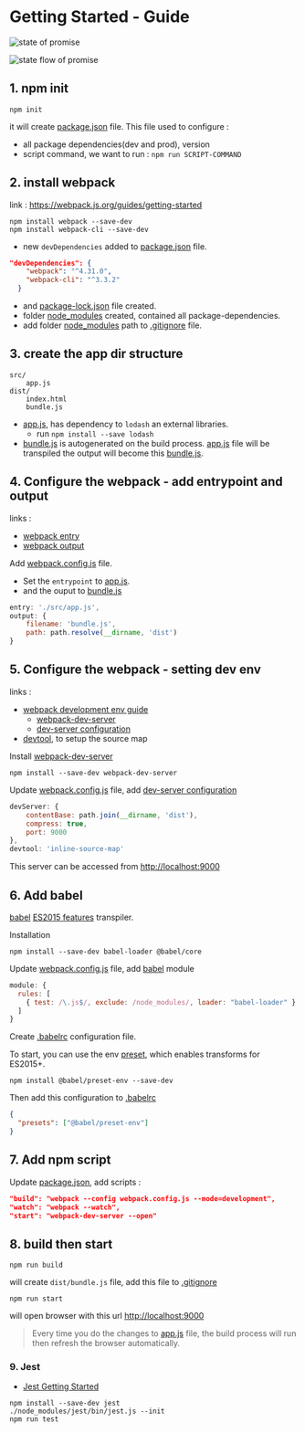 # Getting Started - Guide

![state of promise](https://github.com/harryosmar/what-do-i-learn-today/raw/master/resources/state-of-promise.jpg)

![state flow of promise](https://github.com/harryosmar/what-do-i-learn-today/raw/master/resources/state-flow-of-promise.jpg)


## 1. npm init

```
npm init
```

it will create [package.json](https://github.com/harryosmar/es6-guides-getting-started/blob/master/package.json) file.
This file used to configure :
- all package dependencies(dev and prod), version
- script command, we want to run : `npm run SCRIPT-COMMAND`

## 2. install webpack

link : https://webpack.js.org/guides/getting-started

```
npm install webpack --save-dev
npm install webpack-cli --save-dev
```

- new `devDependencies` added to [package.json](https://github.com/harryosmar/es6-guides-getting-started/blob/master/package.json) file.
```json
"devDependencies": {
    "webpack": "^4.31.0",
    "webpack-cli": "^3.3.2"
  }
```
- and [package-lock.json](https://github.com/harryosmar/es6-guides-getting-started/blob/master/package-lock.json) file created.
- folder [node_modules](https://github.com/harryosmar/es6-guides-getting-started/tree/master/node_modules) created, contained all package-dependencies.
- add folder [node_modules](https://github.com/harryosmar/es6-guides-getting-started/blob/master/node_modules) path to [.gitignore](https://github.com/harryosmar/es6-guides-getting-started/blob/master/.gitignore) file.


## 3. create the app dir structure

```
src/
	app.js
dist/
	index.html
	bundle.js
```

- [app.js](https://github.com/harryosmar/es6-guides-getting-started/blob/master/src/app.js), has dependency to `lodash` an external libraries.
	- run `npm install --save lodash`
- [bundle.js](https://github.com/harryosmar/es6-guides-getting-started/blob/master/dist/build.js) is autogenerated on the build process. [app.js](https://github.com/harryosmar/es6-guides-getting-started/blob/master/src/app.js) file will be transpiled the output will become this [bundle.js](https://github.com/harryosmar/es6-guides-getting-started/blob/master/dist/build.js).

## 4. Configure the webpack - add entrypoint and output

links :
- [webpack entry](https://webpack.js.org/concepts#entry)
- [webpack output](https://webpack.js.org/concepts#output)

Add [webpack.config.js](https://github.com/harryosmar/es6-guides-getting-started/blob/master/webpack.config.js) file.

- Set the `entrypoint` to [app.js](https://github.com/harryosmar/es6-guides-getting-started/blob/master/src/app.js).
- and the ouput to [bundle.js](https://github.com/harryosmar/es6-guides-getting-started/blob/master/dist/build.js)

```js
entry: './src/app.js',
output: {
	filename: 'bundle.js',
	path: path.resolve(__dirname, 'dist')
}
```

## 5. Configure the webpack - setting dev env

links :
- [webpack development env guide](https://webpack.js.org/guides/development/)
	- [webpack-dev-server](https://webpack.js.org/guides/development/#using-webpack-dev-server)
	- [dev-server configuration](https://webpack.js.org/configuration/dev-server)
- [devtool](https://webpack.js.org/configuration/devtool), to setup the source map

Install [webpack-dev-server](https://webpack.js.org/guides/development/#using-webpack-dev-server)

```
npm install --save-dev webpack-dev-server
```


Update [webpack.config.js](https://github.com/harryosmar/es6-guides-getting-started/blob/master/webpack.config.js) file, add [dev-server configuration](https://webpack.js.org/configuration/dev-server)

```js
devServer: {
	contentBase: path.join(__dirname, 'dist'),
	compress: true,
	port: 9000
},
devtool: 'inline-source-map'
```

This server can be accessed from [http://localhost:9000](http://localhost:9000)

## 6. Add babel

[babel](https://babeljs.io/) [ES2015 features](http://es6-features.org/#Constants) transpiler.

Installation

```
npm install --save-dev babel-loader @babel/core
```

Update [webpack.config.js](https://github.com/harryosmar/es6-guides-getting-started/blob/master/webpack.config.js) file, add [babel](https://babeljs.io/) module

```js
module: {
  rules: [
    { test: /\.js$/, exclude: /node_modules/, loader: "babel-loader" }
  ]
}
```

Create [.babelrc](https://github.com/harryosmar/es6-guides-getting-started/blob/master/.babelrc) configuration file.

To start, you can use the env [preset](https://babeljs.io/docs/en/babel-preset-env), which enables transforms for ES2015+.

```
npm install @babel/preset-env --save-dev
```

Then add this configuration to [.babelrc](https://github.com/harryosmar/es6-guides-getting-started/blob/master/.babelrc)

```json
{
  "presets": ["@babel/preset-env"]
}
```

## 7. Add npm script

Update [package.json](https://github.com/harryosmar/es6-guides-getting-started/blob/master/package.json), add scripts :

```json
"build": "webpack --config webpack.config.js --mode=development",
"watch": "webpack --watch",
"start": "webpack-dev-server --open"
```

## 8. build then start

```
npm run build
```
will create `dist/bundle.js` file, add this file to [.gitignore](https://github.com/harryosmar/es6-guides-getting-started/blob/master/.gitignore)


```
npm run start
```
will open browser with this url [http://localhost:9000](http://localhost:9000)

> Every time you do the changes to [app.js](https://github.com/harryosmar/es6-guides-getting-started/blob/master/src/app.js) file, the build process will run then refresh the browser automatically.

### 9. Jest

- [Jest Getting Started](https://jestjs.io/docs/en/getting-started)

```
npm install --save-dev jest
./node_modules/jest/bin/jest.js --init
npm run test
```
